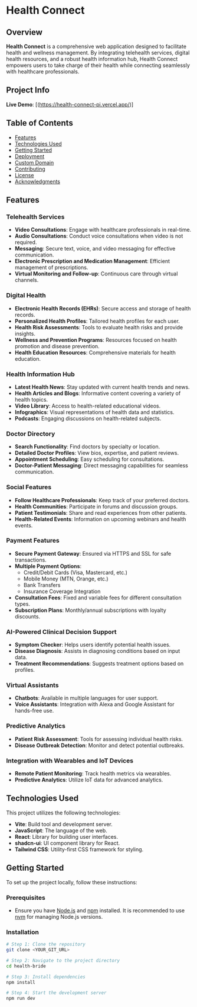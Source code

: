 # Health Connect

## Overview

**Health Connect** is a comprehensive web application designed to facilitate health and wellness management. By integrating telehealth services, digital health resources, and a robust health information hub, Health Connect empowers users to take charge of their health while connecting seamlessly with healthcare professionals.

## Project Info

**Live Demo**: [(https://health-connect-pi.vercel.app/)]

## Table of Contents

- [Features](#features)
- [Technologies Used](#technologies-used)
- [Getting Started](#getting-started)
- [Deployment](#deployment)
- [Custom Domain](#custom-domain)
- [Contributing](#contributing)
- [License](#license)
- [Acknowledgments](#acknowledgments)

## Features

### Telehealth Services

- **Video Consultations**: Engage with healthcare professionals in real-time.
- **Audio Consultations**: Conduct voice consultations when video is not required.
- **Messaging**: Secure text, voice, and video messaging for effective communication.
- **Electronic Prescription and Medication Management**: Efficient management of prescriptions.
- **Virtual Monitoring and Follow-up**: Continuous care through virtual channels.

### Digital Health

- **Electronic Health Records (EHRs)**: Secure access and storage of health records.
- **Personalized Health Profiles**: Tailored health profiles for each user.
- **Health Risk Assessments**: Tools to evaluate health risks and provide insights.
- **Wellness and Prevention Programs**: Resources focused on health promotion and disease prevention.
- **Health Education Resources**: Comprehensive materials for health education.

### Health Information Hub

- **Latest Health News**: Stay updated with current health trends and news.
- **Health Articles and Blogs**: Informative content covering a variety of health topics.
- **Video Library**: Access to health-related educational videos.
- **Infographics**: Visual representations of health data and statistics.
- **Podcasts**: Engaging discussions on health-related subjects.

### Doctor Directory

- **Search Functionality**: Find doctors by specialty or location.
- **Detailed Doctor Profiles**: View bios, expertise, and patient reviews.
- **Appointment Scheduling**: Easy scheduling for consultations.
- **Doctor-Patient Messaging**: Direct messaging capabilities for seamless communication.

### Social Features

- **Follow Healthcare Professionals**: Keep track of your preferred doctors.
- **Health Communities**: Participate in forums and discussion groups.
- **Patient Testimonials**: Share and read experiences from other patients.
- **Health-Related Events**: Information on upcoming webinars and health events.

### Payment Features

- **Secure Payment Gateway**: Ensured via HTTPS and SSL for safe transactions.
- **Multiple Payment Options**:
  - Credit/Debit Cards (Visa, Mastercard, etc.)
  - Mobile Money (MTN, Orange, etc.)
  - Bank Transfers
  - Insurance Coverage Integration
- **Consultation Fees**: Fixed and variable fees for different consultation types.
- **Subscription Plans**: Monthly/annual subscriptions with loyalty discounts.

### AI-Powered Clinical Decision Support

- **Symptom Checker**: Helps users identify potential health issues.
- **Disease Diagnosis**: Assists in diagnosing conditions based on input data.
- **Treatment Recommendations**: Suggests treatment options based on profiles.

### Virtual Assistants

- **Chatbots**: Available in multiple languages for user support.
- **Voice Assistants**: Integration with Alexa and Google Assistant for hands-free use.

### Predictive Analytics

- **Patient Risk Assessment**: Tools for assessing individual health risks.
- **Disease Outbreak Detection**: Monitor and detect potential outbreaks.

### Integration with Wearables and IoT Devices

- **Remote Patient Monitoring**: Track health metrics via wearables.
- **Predictive Analytics**: Utilize IoT data for advanced analytics.

## Technologies Used

This project utilizes the following technologies:

- **Vite**: Build tool and development server.
- **JavaScript**: The language of the web.
- **React**: Library for building user interfaces.
- **shadcn-ui**: UI component library for React.
- **Tailwind CSS**: Utility-first CSS framework for styling.

## Getting Started

To set up the project locally, follow these instructions:

### Prerequisites

- Ensure you have [Node.js](https://nodejs.org/) and [npm](https://www.npmjs.com/) installed. It is recommended to use [nvm](https://github.com/nvm-sh/nvm#installing-and-updating) for managing Node.js versions.

### Installation

```sh
# Step 1: Clone the repository
git clone <YOUR_GIT_URL>

# Step 2: Navigate to the project directory
cd health-bride

# Step 3: Install dependencies
npm install

# Step 4: Start the development server
npm run dev
```
